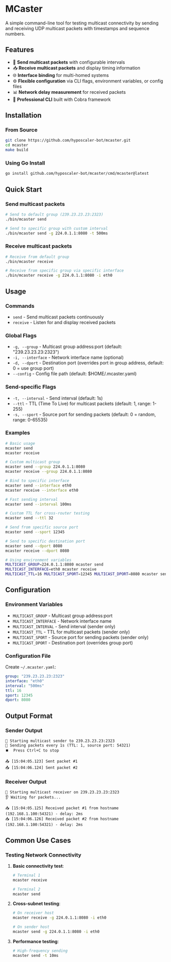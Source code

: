# MCaster

A simple command-line tool for testing multicast connectivity by sending and receiving UDP multicast packets with timestamps and sequence numbers.

## Features

- 🚀 **Send multicast packets** with configurable intervals
- 📥 **Receive multicast packets** and display timing information
- 🌐 **Interface binding** for multi-homed systems
- ⚙️ **Flexible configuration** via CLI flags, environment variables, or config files
- 📊 **Network delay measurement** for received packets
- 🎯 **Professional CLI** built with Cobra framework

## Installation

### From Source

```bash
git clone https://github.com/hyposcaler-bot/mcaster.git
cd mcaster
make build
```

### Using Go Install

```bash
go install github.com/hyposcaler-bot/mcaster/cmd/mcaster@latest
```

## Quick Start

### Send multicast packets
```bash
# Send to default group (239.23.23.23:2323)
./bin/mcaster send

# Send to specific group with custom interval
./bin/mcaster send -g 224.0.1.1:8080 -t 500ms
```

### Receive multicast packets
```bash
# Receive from default group
./bin/mcaster receive

# Receive from specific group via specific interface
./bin/mcaster receive -g 224.0.1.1:8080 -i eth0
```

## Usage

### Commands

- `send` - Send multicast packets continuously
- `receive` - Listen for and display received packets

### Global Flags

- `-g, --group` - Multicast group address:port (default: "239.23.23.23:2323")
- `-i, --interface` - Network interface name (optional)
- `-d, --dport` - Destination port (overrides port in group address, default: 0 = use group port)
- `--config` - Config file path (default: $HOME/.mcaster.yaml)

### Send-specific Flags

- `-t, --interval` - Send interval (default: 1s)
- `--ttl` - TTL (Time To Live) for multicast packets (default: 1, range: 1-255)
- `-s, --sport` - Source port for sending packets (default: 0 = random, range: 0-65535)

### Examples

```bash
# Basic usage
mcaster send
mcaster receive

# Custom multicast group
mcaster send --group 224.0.1.1:8080
mcaster receive --group 224.0.1.1:8080

# Bind to specific interface
mcaster send --interface eth0
mcaster receive --interface eth0

# Fast sending interval
mcaster send --interval 100ms

# Custom TTL for cross-router testing
mcaster send --ttl 32

# Send from specific source port
mcaster send --sport 12345

# Send to specific destination port
mcaster send --dport 8080
mcaster receive --dport 8080

# Using environment variables
MULTICAST_GROUP=224.0.1.1:8080 mcaster send
MULTICAST_INTERFACE=eth0 mcaster receive
MULTICAST_TTL=16 MULTICAST_SPORT=12345 MULTICAST_DPORT=8080 mcaster send
```

## Configuration

### Environment Variables

- `MULTICAST_GROUP` - Multicast group address:port
- `MULTICAST_INTERFACE` - Network interface name
- `MULTICAST_INTERVAL` - Send interval (sender only)
- `MULTICAST_TTL` - TTL for multicast packets (sender only)
- `MULTICAST_SPORT` - Source port for sending packets (sender only)
- `MULTICAST_DPORT` - Destination port (overrides group port)

### Configuration File

Create `~/.mcaster.yaml`:

```yaml
group: "239.23.23.23:2323"
interface: "eth0"
interval: "500ms"
ttl: 16
sport: 12345
dport: 8080
```

## Output Format

### Sender Output
```
🚀 Starting multicast sender to 239.23.23.23:2323
📡 Sending packets every 1s (TTL: 1, source port: 54321)
⏹️  Press Ctrl+C to stop

📤 [15:04:05.123] Sent packet #1
📤 [15:04:06.124] Sent packet #2
```

### Receiver Output
```
🎯 Starting multicast receiver on 239.23.23.23:2323
👂 Waiting for packets...

📥 [15:04:05.125] Received packet #1 from hostname (192.168.1.100:54321) - delay: 2ms
📥 [15:04:06.126] Received packet #2 from hostname (192.168.1.100:54321) - delay: 2ms
```

## Common Use Cases

### Testing Network Connectivity

1. **Basic connectivity test**:
   ```bash
   # Terminal 1
   mcaster receive
   
   # Terminal 2
   mcaster send
   ```

2. **Cross-subnet testing**:
   ```bash
   # On receiver host
   mcaster receive -g 224.0.1.1:8080 -i eth0
   
   # On sender host
   mcaster send -g 224.0.1.1:8080 -i eth0
   ```

3. **Performance testing**:
   ```bash
   # High-frequency sending
   mcaster send -t 10ms
   ```
